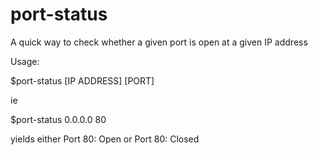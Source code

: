 # port-status
A quick way to check whether a given port is open at a given IP address

Usage:

$port-status [IP ADDRESS] [PORT]

ie

$port-status 0.0.0.0 80

yields either
Port 80: Open
or
Port 80: Closed
